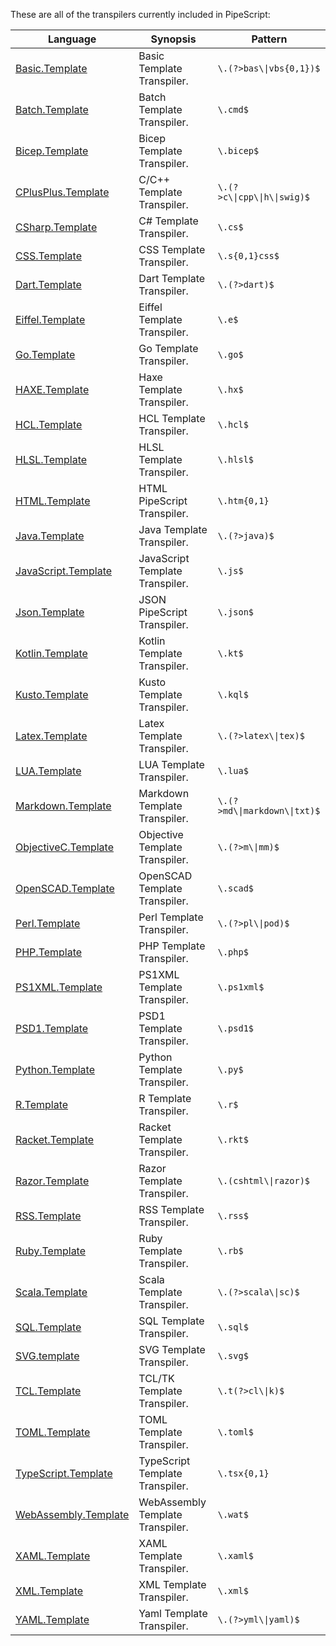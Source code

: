 These are all of the transpilers currently included in PipeScript:



|Language                                                                  |Synopsis                        |Pattern                         |
|--------------------------------------------------------------------------|--------------------------------|--------------------------------|
|[Basic.Template](Transpilers/Templates/Basic.Template.psx.ps1)            |Basic Template Transpiler.      |```\.(?>bas\\|vbs{0,1})$```     |
|[Batch.Template](Transpilers/Templates/Batch.Template.psx.ps1)            |Batch Template Transpiler.      |```\.cmd$```                    |
|[Bicep.Template](Transpilers/Templates/Bicep.Template.psx.ps1)            |Bicep Template Transpiler.      |```\.bicep$```                  |
|[CPlusPlus.Template](Transpilers/Templates/CPlusPlus.Template.psx.ps1)    |C/C++ Template Transpiler.      |```\.(?>c\\|cpp\\|h\\|swig)$``` |
|[CSharp.Template](Transpilers/Templates/CSharp.Template.psx.ps1)          |C# Template Transpiler.         |```\.cs$```                     |
|[CSS.Template](Transpilers/Templates/CSS.Template.psx.ps1)                |CSS Template Transpiler.        |```\.s{0,1}css$```              |
|[Dart.Template](Transpilers/Templates/Dart.Template.psx.ps1)              |Dart Template Transpiler.       |```\.(?>dart)$```               |
|[Eiffel.Template](Transpilers/Templates/Eiffel.Template.psx.ps1)          |Eiffel Template Transpiler.     |```\.e$```                      |
|[Go.Template](Transpilers/Templates/Go.Template.psx.ps1)                  |Go Template Transpiler.         |```\.go$```                     |
|[HAXE.Template](Transpilers/Templates/HAXE.Template.psx.ps1)              |Haxe Template Transpiler.       |```\.hx$```                     |
|[HCL.Template](Transpilers/Templates/HCL.Template.psx.ps1)                |HCL Template Transpiler.        |```\.hcl$```                    |
|[HLSL.Template](Transpilers/Templates/HLSL.Template.psx.ps1)              |HLSL Template Transpiler.       |```\.hlsl$```                   |
|[HTML.Template](Transpilers/Templates/HTML.Template.psx.ps1)              |HTML PipeScript Transpiler.     |```\.htm{0,1}```                |
|[Java.Template](Transpilers/Templates/Java.Template.psx.ps1)              |Java Template Transpiler.       |```\.(?>java)$```               |
|[JavaScript.Template](Transpilers/Templates/JavaScript.Template.psx.ps1)  |JavaScript Template Transpiler. |```\.js$```                     |
|[Json.Template](Transpilers/Templates/Json.Template.psx.ps1)              |JSON PipeScript Transpiler.     |```\.json$```                   |
|[Kotlin.Template](Transpilers/Templates/Kotlin.Template.psx.ps1)          |Kotlin Template Transpiler.     |```\.kt$```                     |
|[Kusto.Template](Transpilers/Templates/Kusto.Template.psx.ps1)            |Kusto Template Transpiler.      |```\.kql$```                    |
|[Latex.Template](Transpilers/Templates/Latex.Template.psx.ps1)            |Latex Template Transpiler.      |```\.(?>latex\\|tex)$```        |
|[LUA.Template](Transpilers/Templates/LUA.Template.psx.ps1)                |LUA Template Transpiler.        |```\.lua$```                    |
|[Markdown.Template](Transpilers/Templates/Markdown.Template.psx.ps1)      |Markdown Template Transpiler.   |```\.(?>md\\|markdown\\|txt)$```|
|[ObjectiveC.Template](Transpilers/Templates/ObjectiveC.Template.psx.ps1)  |Objective Template Transpiler.  |```\.(?>m\\|mm)$```             |
|[OpenSCAD.Template](Transpilers/Templates/OpenSCAD.Template.psx.ps1)      |OpenSCAD Template Transpiler.   |```\.scad$```                   |
|[Perl.Template](Transpilers/Templates/Perl.Template.psx.ps1)              |Perl Template Transpiler.       |```\.(?>pl\\|pod)$```           |
|[PHP.Template](Transpilers/Templates/PHP.Template.psx.ps1)                |PHP Template Transpiler.        |```\.php$```                    |
|[PS1XML.Template](Transpilers/Templates/PS1XML.Template.psx.ps1)          |PS1XML Template Transpiler.     |```\.ps1xml$```                 |
|[PSD1.Template](Transpilers/Templates/PSD1.Template.psx.ps1)              |PSD1 Template Transpiler.       |```\.psd1$```                   |
|[Python.Template](Transpilers/Templates/Python.Template.psx.ps1)          |Python Template Transpiler.     |```\.py$```                     |
|[R.Template](Transpilers/Templates/R.Template.psx.ps1)                    |R Template Transpiler.          |```\.r$```                      |
|[Racket.Template](Transpilers/Templates/Racket.Template.psx.ps1)          |Racket Template Transpiler.     |```\.rkt$```                    |
|[Razor.Template](Transpilers/Templates/Razor.Template.psx.ps1)            |Razor Template Transpiler.      |```\.(cshtml\\|razor)$```       |
|[RSS.Template](Transpilers/Templates/RSS.Template.psx.ps1)                |RSS Template Transpiler.        |```\.rss$```                    |
|[Ruby.Template](Transpilers/Templates/Ruby.Template.psx.ps1)              |Ruby Template Transpiler.       |```\.rb$```                     |
|[Scala.Template](Transpilers/Templates/Scala.Template.psx.ps1)            |Scala Template Transpiler.      |```\.(?>scala\\|sc)$```         |
|[SQL.Template](Transpilers/Templates/SQL.Template.psx.ps1)                |SQL Template Transpiler.        |```\.sql$```                    |
|[SVG.template](Transpilers/Templates/SVG.template.psx.ps1)                |SVG Template Transpiler.        |```\.svg$```                    |
|[TCL.Template](Transpilers/Templates/TCL.Template.psx.ps1)                |TCL/TK Template Transpiler.     |```\.t(?>cl\\|k)$```            |
|[TOML.Template](Transpilers/Templates/TOML.Template.psx.ps1)              |TOML Template Transpiler.       |```\.toml$```                   |
|[TypeScript.Template](Transpilers/Templates/TypeScript.Template.psx.ps1)  |TypeScript Template Transpiler. |```\.tsx{0,1}```                |
|[WebAssembly.Template](Transpilers/Templates/WebAssembly.Template.psx.ps1)|WebAssembly Template Transpiler.|```\.wat$```                    |
|[XAML.Template](Transpilers/Templates/XAML.Template.psx.ps1)              |XAML Template Transpiler.       |```\.xaml$```                   |
|[XML.Template](Transpilers/Templates/XML.Template.psx.ps1)                |XML Template Transpiler.        |```\.xml$```                    |
|[YAML.Template](Transpilers/Templates/YAML.Template.psx.ps1)              |Yaml Template Transpiler.       |```\.(?>yml\\|yaml)$```         |
